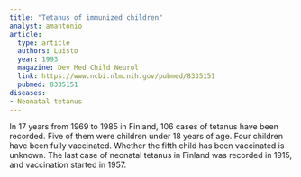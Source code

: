 ```yaml
---
title: "Tetanus of immunized children"
analyst: amantonio
article:
  type: article
  authors: Luisto
  year: 1993
  magazine: Dev Med Child Neurol
  link: https://www.ncbi.nlm.nih.gov/pubmed/8335151
  pubmed: 8335151
diseases:
- Neonatal tetanus
---
```


In 17 years from 1969 to 1985 in Finland, 106 cases of tetanus have been recorded. Five of them were children under 18 years of age. Four children have been fully vaccinated. Whether the fifth child has been vaccinated is unknown.
The last case of neonatal tetanus in Finland was recorded in 1915, and vaccination started in 1957.
